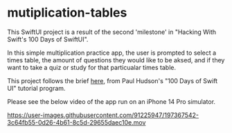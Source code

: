 # mutiplication-tables
This SwiftUI project is a result of the second 'milestone' in "Hacking With Swift's 100 Days of SwiftUI".

In this simple multiplication practice app, the user is prompted to select a times table, the amount of questions they would like to be aksed, and if they want to take a quiz or study for that particualar times table.

This project follows the brief <a href="https://www.hackingwithswift.com/guide/ios-swiftui/3/3/challenge" target="_blank">here</a>, from Paul Hudson's "100 Days of Swift UI" tutorial program.

Please see the below video of the app run on an iPhone 14 Pro simulator.

https://user-images.githubusercontent.com/91225947/197367542-3c64fb55-0d26-4b61-8c5d-29655daec10e.mov


